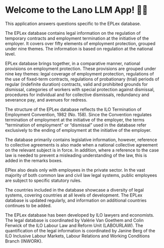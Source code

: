 # Welcome to the Lano LLM App! 🚀🤖


This application answers questions specific to the EPLex database.

The EPLex database contains legal information on the regulation of temporary contracts and employment termination at the initiative of the employer. It covers over fifty elements of employment protection, grouped under nine themes. The information is based on regulation at the national level.

EPLex database brings together, in a comparative manner, national provisions on employment protection. These provisions are grouped under nine key themes: legal coverage of employment protection, regulations of the use of fixed-term contracts, regulations of probationary (trial) periods of regular (indefinite duration) contracts, valid and prohibited grounds for dismissal, categories of workers with special protection against dismissal, procedures for individual and for collective dismissals, redundancy and severance pay, and avenues for redress.

The structure of the EPLex database reflects the ILO Termination of Employment Convention, 1982 (No. 158). Since the Convention regulates termination of employment at the initiative of the employer, the terms “termination of employment” or “dismissal” used in the database refer exclusively to the ending of employment at the initiative of the employer.

The database primarily contains legislative information, however, reference to collective agreements is also made when a national collective agreement on the relevant subject is in force. In addition, where a reference to the case law is needed to prevent a misleading understanding of the law, this is added in the remarks boxes.

EPlex also deals only with employees in the private sector. In the vast majority of both common law and civil law legal systems, public employees are subject to specific statutory rules.

The countries included in the database showcase a diversity of legal systems, covering countries at all levels of development. The EPLex database is updated regularly, and information on additional countries continues to be added.

The EPLex database has been developed by ILO lawyers and economists. The legal database is coordinated by Valérie Van Goethem and Colin Fenwick of the ILO Labour Law and Reform Unit (LABOURLAW). The quantification of the legal information is coordinated by Janine Berg of the ILO Inclusive Labour Markets, Labour Relations and Working Conditions Branch (INWORK).